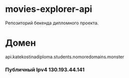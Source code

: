 # movies-explorer-api
Репозиторий бекенда дипломного проекта.
  
# Домен
api.katekostinadiploma.students.nomoredomains.monster

### Публичный Ipv4 130.193.44.141
